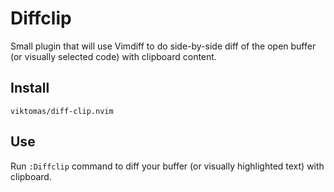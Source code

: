 # Diffclip

Small plugin that will use Vimdiff to do side-by-side diff of the open buffer (or visually selected code) with clipboard content.


## Install

`viktomas/diff-clip.nvim`

## Use

Run `:Diffclip` command to diff your buffer (or visually highlighted text) with clipboard.

